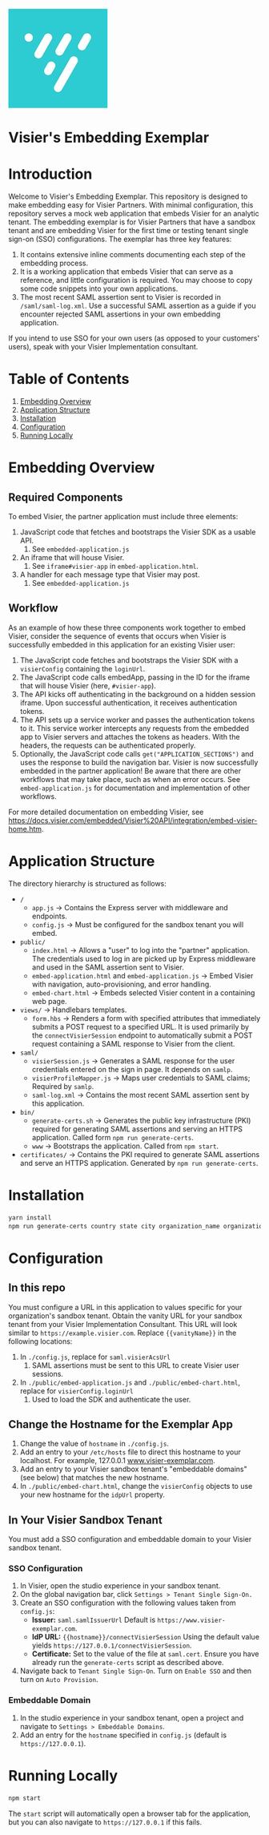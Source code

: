 ![Visier Logo](./public/visier-logo.jpeg "Visier")
# Visier's Embedding Exemplar
# Introduction
Welcome to Visier's Embedding Exemplar. This repository is designed to make embedding easy for Visier Partners. With minimal configuration, this repository serves a mock web application that embeds Visier for an analytic tenant. The embedding exemplar is for Visier Partners that have a sandbox tenant and are embedding Visier for the first time or testing tenant single sign-on (SSO) configurations. The exemplar has three key features:
1. It contains extensive inline comments documenting each step of the embedding process.
2. It is a working application that embeds Visier that can serve as a reference, and little configuration is required. You may choose to copy some code snippets into your own applications.
3. The most recent SAML assertion sent to Visier is recorded in `/saml/saml-log.xml`. Use a successful SAML assertion as a guide if you encounter rejected SAML assertions in your own embedding application.

If you intend to use SSO for your own users (as opposed to your customers' users), speak with your Visier Implementation consultant.

# Table of Contents
1. [Embedding Overview](#embedding-overiew)
2. [Application Structure](#application-structure)
3. [Installation](#installation)
4. [Configuration](#configuration)
5. [Running Locally](#running-locally)

# Embedding Overview
## Required Components
To embed Visier, the partner application must include three elements:
1. JavaScript code that fetches and bootstraps the Visier SDK as a usable API.
   1. See `embedded-application.js` 
2. An iframe that will house Visier.
   1. See `iframe#visier-app` in `embed-application.html`.
3. A handler for each message type that Visier may post.
   1. See `embedded-application.js`
   
## Workflow
 As an example of how these three components work together to embed Visier, consider the sequence of events that occurs when Visier is successfully embedded in this application for an existing Visier user:
 1. The JavaScript code fetches and bootstraps the Visier SDK with a `visierConfig` containing the `loginUrl`.
 2. The JavaScript code calls embedApp, passing in the ID for the iframe that will house Visier (here, `#visier-app`).
 3. The API kicks off authenticating in the background on a hidden session iframe. Upon successful authentication, it receives authentication tokens.
 4. The API sets up a service worker and passes the authentication tokens to it. This service worker intercepts any requests from the embedded app to Visier servers and attaches the tokens as headers. With the headers, the requests can be authenticated properly.
 5. Optionally, the JavaScript code calls `get("APPLICATION_SECTIONS")` and uses the response to build the navigation bar.
Visier is now successfully embedded in the partner application! Be aware that there are other workflows that may take place, such as when an error occurs. See `embed-application.js` for documentation and implementation of other workflows.

For more detailed documentation on embedding Visier, see https://docs.visier.com/embedded/Visier%20API/integration/embed-visier-home.htm.

# Application Structure
The directory hierarchy is structured as follows:
 - `/`
   - `app.js` &#8594; Contains the Express server with middleware and endpoints.
   - `config.js` &#8594; Must be configured for the sandbox tenant you will embed.
 - `public/`
   - `index.html` &#8594; Allows a "user" to log into the "partner" application. The credentials used to log in are picked up by Express middleware and used in the SAML assertion sent to Visier.
   - `embed-application.html` and `embed-application.js` &#8594; Embed Visier with navigation, auto-provisioning, and error handling.
   - `embed-chart.html` &#8594; Embeds selected Visier content in a containing web page.
 - `views/` &#8594; Handlebars templates.
   - `form.hbs` &#8594; Renders a form with specified attributes that immediately submits a POST request to a specified URL. It is used primarily by the `connectVisierSession` endpoint to automatically submit a POST request containing a SAML response to Visier from the client.
 - `saml/`
   - `visierSession.js` &#8594; Generates a SAML response for the user credentials entered on the sign in page. It depends on `samlp`.
   - `visierProfileMapper.js` &#8594; Maps user credentials to SAML claims; Required by `samlp`.
   - `saml-log.xml` &#8594; Contains the most recent SAML assertion sent by this application.
 - `bin/`
   - `generate-certs.sh` &#8594; Generates the public key infrastructure (PKI) required for generating SAML assertions and serving an HTTPS application. Called form `npm run generate-certs`.
   - `www` &#8594; Bootstraps the application. Called from `npm start`.
 - `certificates/` &#8594; Contains the PKI required to generate SAML assertions and serve an HTTPS application. Generated by `npm run generate-certs`.



# Installation
```bash
yarn install
npm run generate-certs country state city organization_name organization_url
```

# Configuration
## In this repo
You must configure a URL in this application to values specific for your organization's sandbox tenant. Obtain the vanity URL for your sandbox tenant from your Visier Implementation Consultant. This URL will look similar to `https://example.visier.com`. Replace `{{vanityName}}` in the following locations:
1. In `./config.js`, replace for `saml.visierAcsUrl`
   1. SAML assertions must be sent to this URL to create Visier user sessions.
2. In `./public/embed-application.js` and `./public/embed-chart.html`, replace for `visierConfig.loginUrl`
   1. Used to load the SDK and authenticate the user.

## Change the Hostname for the Exemplar App
1. Change the value of `hostname` in `./config.js`.
2. Add an entry to your `/etc/hosts` file to direct this hostname to your localhost. For example,
   127.0.0.1        www.visier-exemplar.com.
3. Add an entry to your Visier sandbox tenant's "embeddable domains" (see below) that matches the new hostname.
4. In `./public/embed-chart.html`, change the `visierConfig` objects to use your new hostname for the `idpUrl`
   property.

## In Your Visier Sandbox Tenant
You must add a SSO configuration and embeddable domain to your Visier sandbox tenant.
### SSO Configuration
1. In Visier, open the studio experience in your sandbox tenant.
2. On the global navigation bar, click `Settings > Tenant Single Sign-On.`
3. Create an SSO configuration with the following values taken from `config.js`:
   - **Issuer:** `saml.samlIssuerUrl` Default is `https://www.visier-exemplar.com`.
   - **IdP URL:** `{{hostname}}/connectVisierSession` Using the default value yields `https://127.0.0.1/connectVisierSession`.
   - **Certificate:** Set to the value of the file at `saml.cert`. Ensure you have already run the `generate-certs` script as described above.
4. Navigate back to `Tenant Single Sign-On`. Turn on `Enable SSO` and then turn on `Auto Provision`.
### Embeddable Domain
1. In the studio experience in your sandbox tenant, open a project and navigate to `Settings > Embeddable Domains`.
2. Add an entry for the `hostname` specified in `config.js` (default is `https://127.0.0.1`).

# Running Locally
```bash
npm start
```
The `start` script will automatically open a browser tab for the application, but you can also navigate to `https://127.0.0.1` if this fails.


